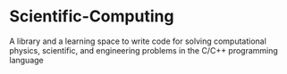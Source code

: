 # Scientific-Computing
A library and a learning space to write code for solving computational physics, scientific, and engineering problems in the C/C++ programming language
